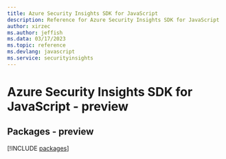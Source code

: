 ```yaml
---
title: Azure Security Insights SDK for JavaScript
description: Reference for Azure Security Insights SDK for JavaScript
author: xirzec
ms.author: jeffish
ms.data: 03/17/2023
ms.topic: reference
ms.devlang: javascript
ms.service: securityinsights
---
```

# Azure Security Insights SDK for JavaScript - preview
## Packages - preview
[!INCLUDE [packages](security-insights-index.md)]